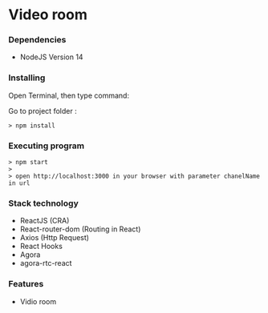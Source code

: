 # Video room
### Dependencies

- NodeJS Version 14

### Installing

Open Terminal, then type command:

Go to project folder :
``` 
> npm install
```

### Executing program
```
> npm start
> 
> open http://localhost:3000 in your browser with parameter chanelName in url
```

### Stack technology
- ReactJS (CRA)
- React-router-dom (Routing in React)
- Axios (Http Request)
- React Hooks
- Agora
- agora-rtc-react

### Features
- Vidio room